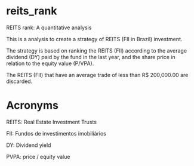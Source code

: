 # reits_rank

REITS rank: A quantitative analysis

This is a analysis to create a strategy of REITS (FII in Brazil) investment.

The strategy is based on ranking the REITS (FII) according to the average dividend (DY) paid by the fund in the last year, and the share price in relation to the equity value (P/VPA).

The REITS (FII) that have an average trade of less than R$ 200,000.00 are discarded.

# Acronyms

REITS: Real Estate Investment Trusts

FII: Fundos de investimentos imobiliários

DY: Dividend yield

PVPA: price / equity value 
